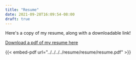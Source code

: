 ```yaml
---
title: "Resume"
date: 2021-09-28T16:09:54-08:00
draft: true
---
```


Here's a copy of my resume, along with a downloadable link!

[Download a pdf of my resume here](https://drive.google.com/file/d/11Yyx7fQyArWsxQUkus2TJHAmFx0rjSX5/view?usp=sharing)

{{< embed-pdf url="../../../../resume/resume/resume.pdf" >}}
